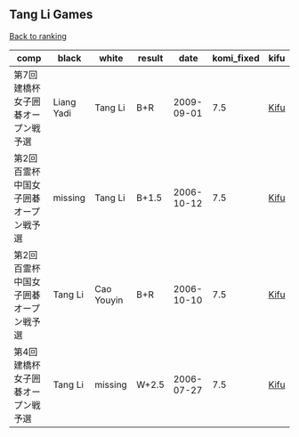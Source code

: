 ## Tang Li Games

[Back to ranking](../../index.md)




| **comp** | **black** | **white** | **result** | **date** | **komi_fixed** | **kifu** | 
| --- | --- | --- | --- | --- | --- | --- |
| 第7回建橋杯女子囲碁オープン戦予選 | Liang Yadi | Tang Li | B+R | 2009-09-01 | 7.5 | [Kifu](https://kifudepot.net/kifucontents.php?id=zzWXuFcOY678KITVwieOrw%3D%3D) | 
| 第2回百霊杯中国女子囲碁オープン戦予選 | missing | Tang Li | B+1.5 | 2006-10-12 | 7.5 | [Kifu](https://kifudepot.net/kifucontents.php?id=T2TUqdZu%2F6876vhbx6d3Ug%3D%3D) | 
| 第2回百霊杯中国女子囲碁オープン戦予選 | Tang Li | Cao Youyin | B+R | 2006-10-10 | 7.5 | [Kifu](https://kifudepot.net/kifucontents.php?id=cMnGpXDoTc60oEgB8YWVaw%3D%3D) | 
| 第4回建橋杯女子囲碁オープン戦予選 | Tang Li | missing | W+2.5 | 2006-07-27 | 7.5 | [Kifu](https://kifudepot.net/kifucontents.php?id=Ax%2B5r65SHkbjTFZl7rjRCQ%3D%3D) |




